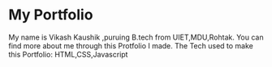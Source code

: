 # My Portfolio 
My name is Vikash Kaushik ,puruing B.tech from UIET,MDU,Rohtak.
You can find more about me through this Protfolio I made.
The Tech used to make this Portfolio: HTML,CSS,Javascript


